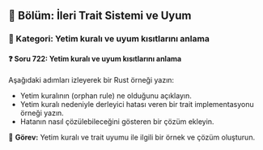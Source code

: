 ## 📘 Bölüm: İleri Trait Sistemi ve Uyum  
### 🔹 Kategori: Yetim kuralı ve uyum kısıtlarını anlama  
#### ❓ Soru 722: Yetim kuralı ve uyum kısıtlarını anlama

Aşağıdaki adımları izleyerek bir Rust örneği yazın:

- Yetim kuralının (orphan rule) ne olduğunu açıklayın.
- Yetim kuralı nedeniyle derleyici hatası veren bir trait implementasyonu örneği yazın.
- Hatanın nasıl çözülebileceğini gösteren bir çözüm ekleyin.

🔧 **Görev:** Yetim kuralı ve trait uyumu ile ilgili bir örnek ve çözüm oluşturun.
